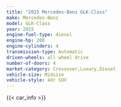 ```yaml
---
title: "2015 Mercedes-Benz GLK-Class"
make: Mercedes-Benz
model: GLK-Class
year: 2015
engine-fuel-type: diesel
engine-hp: 200
engine-cylinders: 4
transmission-type: Automatic
driven-wheels: all wheel drive
number-of-doors: 4
market-category: Crossover,Luxury,Diesel
vehicle-size: Midsize
vehicle-style: 4dr SUV
---
```


{{< car_info >}}
